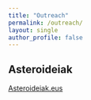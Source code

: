 ```yaml
---
title: "Outreach"
permalink: /outreach/
layout: single
author_profile: false
---
```


## Asteroideiak 
[Asteroideiak.eus](https://www.asteroideiak.eus)
